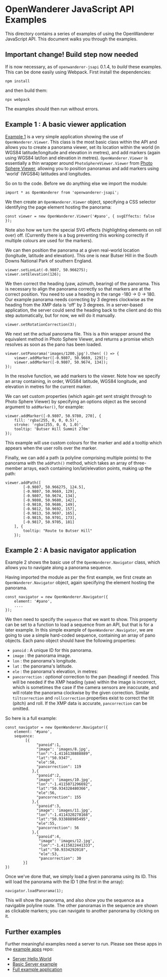 # OpenWanderer JavaScript API Examples

This directory contains a series of examples of using the OpenWanderer JavaScript API. This document walks you through the examples.

## Important change! Build step now needed

If is now necessary, as of `openwanderer-jsapi` 0.1.4, to *build* these examples. This can be done easily using Webpack. First install the dependencies:
```
npm install
```
and then build them:
```
npx webpack
```
The examples should then run without errors.

## Example 1 : A basic viewer application

[Example 1](ex1.html) is a very simple application showing the use of `OpenWanderer.Viewer`. This class is the most basic class within the API and allows you to create a panorama viewer, set its location within the world (in WGS84 latitude/longitude and elevation in metres), and add markers (again using WGS84 lat/lon and elevation in metres). `OpenWanderer.Viewer` is essentially a thin wrapper around `PhotoSphereViewer.Viewer` from [Photo Sphere Viewer](https://photo-sphere-viewer.js.org), allowing you to position panoramas and add markers using 'world' (WGS84) latitudes and longitudes.

So on to the code. Before we do anything else we import the module:
```
import * as OpenWanderer from 'openwanderer-jsapi';
```
We then create an `OpenWanderer.Viewer` object, specifying a CSS selector identifying the page element hosting the panorama:
```
const viewer = new OpenWanderer.Viewer('#pano', { svgEffects: false });
```
Note also how we turn the special SVG effects (highlighting elements on roll over) off. (Currently there is a bug preventing this working correctly if multiple colours are used for the markers).

We can then position the panorama at a given real-world location (longitude,
latitude and elevation). This one is near Butser Hill in the South Downs
National Park of southern England.
```
viewer.setLonLat(-0.9807, 50.966275);
viewer.setElevation(126);
```
We then correct the heading (yaw, azimuth, bearing) of the panorama. This is necessary to align the panorama correctly so that markers are at the correct position.  You need to use a heading in the range -180 -> 0 -> 180. Our example panorama needs correcting by 3 degrees clockwise as the heading from the XMP data is 'off' by 3 degrees. In a server-based application, the server could send the heading back to the client and do this step automatically, but for now, we will do it manually.
```
viewer.setRotationCorrection(3);
```
We next set the actual panorama file. This is a thin wrapper around the 
equivalent method in Photo Sphere Viewer, and returns a promise which resolves
as soon as the pano has been loaded.
```
viewer.setPanorama('images/1200.jpg').then( () => {
    viewer.addMarker([-0.9807, 50.9669, 129]);
    viewer.addMarker([-0.9807, 50.9674, 134]);
});
```
In the resolve function, we add markers to the viewer. Note how we specify
an array containing, in order, WGS84 latitude, WGS84 longitude, and elevation
in metres for the current marker.

We can set custom properties (which again get sent straight through to
Photo Sphere Viewer) by specifying an options object as the second argument to
`addMarker()`, for example:
```
viewer.addMarker([-0.9807, 50.9780, 270], {
    fill: 'rgba(255, 0, 0, 0.5)',
    stroke: 'rgba(255, 0, 0, 1.0)',
    tooltip: 'Butser Hill Summit 270m'
});
```
This example will use custom colours for the marker and add a tooltip which
appears when the user rolls over the marker.

Finally, we can add a path (a polyline comprising multiple points) to the 
panorama with the `addPath()` method, which takes an array of three-member arrays, each containing lon/lat/elevation points, making up the path:
```
viewer.addPath([
        [-0.9807, 50.966275, 124.5],
        [-0.9807, 50.9669, 129],
        [-0.9807, 50.9674, 134],
        [-0.9808, 50.9680, 142],
        [-0.9810, 50.9686, 149],
        [-0.9812, 50.9692, 157],
        [-0.9813, 50.9697, 165],
        [-0.9815, 50.9701, 173],
        [-0.9817, 50.9705, 181]
    ], {
        tooltip: "Route to Butser Hill"
    });
```

## Example 2 : A basic navigator application

Example 2 shows the basic use of the `OpenWanderer.Navigator` class, which allows you to navigate along a panorama sequence.

Having imported the module as per the first example, we first create an `OpenWanderer.Navigator` object, again specifying the element hosting the panorama.
```
const navigator = new OpenWanderer.Navigator({
    element: '#pano',
    ....
});
```
We then need to specify the `sequence` that we want to show. This property
can be set to a function to load a sequence from an API, but that is for a
later example. In this simple example of `OpenWanderer.Navigator`, we
are going to use a simple hard-coded sequence, containing an array of pano
objects. Each pano object should have the following properties:
- `panoid` : A unique ID for this panorama.
- `image` : the panorama image.
- `lon` : the panorama's longitude.
- `lat` : the panorama's latitude.
- `ele` : the panorama's elevation, in metres:
- `pancorrection` : *optional* correction to the pan (heading) if needed. This will be needed if the XMP heading (yaw) within the image is incorrect, which is sometimes the case if the camera sensors are inaccurate, and will rotate the panorama clockwise by the given correction. Similar `tiltcorrection` and `rollcorrection` properties exist to correct the tilt (pitch) and roll. If the XMP data is accurate, `pancorrection` can be omitted.

So here is a full example:
```
const navigator = new OpenWanderer.Navigator({
    element: '#pano',    
    sequence: 
         [{
              "panoid":1,
              "image": 'images/8.jpg',
              "lon":"-1.4116138888889",
              "lat":"50.9347",
              "ele":58,
              "pancorrection": 119
            },{ 
              "panoid":2,
              "image": 'images/10.jpg',
              "lon":"-1.4115071296692",
              "lat":"50.934328480366",
              "ele":56,
              "pancorrection": 155
            },{
              "panoid":3,
              "image": 'images/11.jpg',
              "lon":"-1.4114320278168",
              "lat":"50.933888985495",
              "ele":55,
              "pancorrection": 56
            },{
              "panoid":4,
               "image": 'images/12.jpg',
               "lon":"-1.4115822441333",
               "lat":"50.9334292018",
               "ele":53,
               "pancorrection": 30
        }]
})
``` 
Once we've done that, we simply load a given panorama using its ID. This
will load the panorama with the ID 1 (the first in the array):
```
navigator.loadPanorama(1);
```
This will show the panorama, and also show you the sequence as a navigable polyline route. The other panoramas in the sequence are shown as clickable markers;
you can navigate to another panorama by clicking on it.

## Further examples

Further meaningful examples need a server to run. Please see these apps in the [example apps](https://github.com/openwanderer/example-app) repo:

- [Server Hello World](https://github.com/openwanderer/example-app/tree/master/hello-world)
- [Basic Server example](https://github.com/openwanderer/example-app/tree/master/basic)
- [Full example application](https://github.com/openwanderer/example-app/tree/master/full)
